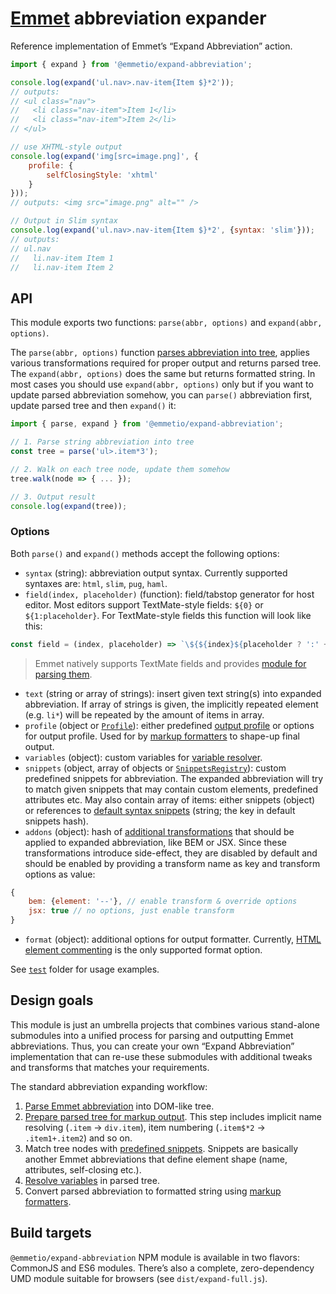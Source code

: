 # [Emmet](http://emmet.io) abbreviation expander

Reference implementation of Emmet’s “Expand Abbreviation” action.

```js
import { expand } from '@emmetio/expand-abbreviation';

console.log(expand('ul.nav>.nav-item{Item $}*2'));
// outputs:
// <ul class="nav">
//   <li class="nav-item">Item 1</li>
//   <li class="nav-item">Item 2</li>
// </ul>

// use XHTML-style output
console.log(expand('img[src=image.png]', {
    profile: {
        selfClosingStyle: 'xhtml'
    }
}));
// outputs: <img src="image.png" alt="" />

// Output in Slim syntax
console.log(expand('ul.nav>.nav-item{Item $}*2', {syntax: 'slim'}));
// outputs:
// ul.nav
//   li.nav-item Item 1
//   li.nav-item Item 2
```

## API

This module exports two functions: `parse(abbr, options)` and `expand(abbr, options)`.

The `parse(abbr, options)` function [parses abbreviation into tree](https://github.com/emmetio/abbreviation), applies various transformations required for proper output and returns parsed tree. The `expand(abbr, options)` does the same but returns formatted string. In most cases you should use `expand(abbr, options)` only but if you want to update parsed abbreviation somehow, you can `parse()` abbreviation first, update parsed tree and then `expand()` it:

```js
import { parse, expand } from '@emmetio/expand-abbreviation';

// 1. Parse string abbreviation into tree
const tree = parse('ul>.item*3');

// 2. Walk on each tree node, update them somehow
tree.walk(node => { ... });

// 3. Output result
console.log(expand(tree));
```

### Options

Both `parse()` and `expand()` methods accept the following options:

* `syntax` (string): abbreviation output syntax. Currently supported syntaxes are: `html`, `slim`, `pug`, `haml`.
* `field(index, placeholder)` (function): field/tabstop generator for host editor. Most editors support TextMate-style fields: `${0}` or `${1:placeholder}`. For TextMate-style fields this function will look like this:

```js
const field = (index, placeholder) => `\${${index}${placeholder ? ':' + placeholder : ''}}`;
```

> Emmet natively supports TextMate fields and provides [module for parsing them](https://github.com/emmetio/field-parser).

* `text` (string or array of strings): insert given text string(s) into expanded abbreviation. If array of strings is given, the implicitly repeated element (e.g. `li*`) will be repeated by the amount of items in array.
* `profile` (object or [`Profile`](https://github.com/emmetio/output-profile)): either predefined [output profile](https://github.com/emmetio/output-profile) or options for output profile. Used for by [markup formatters](https://github.com/emmetio/markup-formatters) to shape-up final output.
* `variables` (object): custom variables for [variable resolver](https://github.com/emmetio/variable-resolver).
* `snippets` (object, array of objects or [`SnippetsRegistry`](https://github.com/emmetio/snippets-registry)): custom predefined snippets for abbreviation. The expanded abbreviation will try to match given snippets that may contain custom elements, predefined attributes etc. May also contain array of items: either snippets (object) or references to [default syntax snippets](https://github.com/emmetio/snippets) (string; the key in default snippets hash).
* `addons` (object): hash of [additional transformations](https://github.com/emmetio/html-transform/tree/master/lib/addons) that should be applied to expanded abbreviation, like BEM or JSX. Since these transformations introduce side-effect, they are disabled by default and should be enabled by providing a transform name as key and transform options as value:

```js
{
    bem: {element: '--'}, // enable transform & override options
    jsx: true // no options, just enable transform
}
```

* `format` (object): additional options for output formatter. Currently, [HTML element commenting](https://github.com/emmetio/markup-formatters/blob/master/format/html.js#L33) is the only supported format option.

See [`test`](/test) folder for usage examples.

## Design goals

This module is just an umbrella projects that combines various stand-alone submodules into a unified process for parsing and outputting Emmet abbreviations. Thus, you can create your own “Expand Abbreviation” implementation that can re-use these submodules with additional tweaks and transforms that matches your requirements.

The standard abbreviation expanding workflow:

1. [Parse Emmet abbreviation](https://github.com/emmetio/abbreviation) into DOM-like tree.
1. [Prepare parsed tree for markup output](https://github.com/emmetio/html-transform). This step includes implicit name resolving (`.item` → `div.item`), item numbering (`.item$*2` → `.item1+.item2`) and so on.
1. Match tree nodes with [predefined snippets](https://github.com/emmetio/snippets). Snippets are basically another Emmet abbreviations that define element shape (name, attributes, self-closing etc.).
1. [Resolve variables](https://github.com/emmetio/variable-resolver) in parsed tree.
1. Convert parsed abbreviation to formatted string using [markup formatters](https://github.com/emmetio/markup-formatters).

## Build targets

`@emmetio/expand-abbreviation` NPM module is available in two flavors: CommonJS and ES6 modules. There’s also a complete, zero-dependency UMD module suitable for browsers (see `dist/expand-full.js`).
